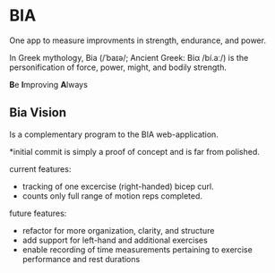 # BIA
One app to measure improvments in strength, endurance, and power.

In Greek mythology, Bia (/ˈbaɪə/; Ancient Greek: Βία /bí.aː/) is the personification of force, power, might, and bodily strength.

**B**e
**I**mproving
**A**lways

## Bia Vision 
Is a complementary program to the BIA web-application.

*initial commit is simply a proof of concept and is far from polished.

current features:
  - tracking of one excercise (right-handed) bicep curl.
  - counts only full range of motion reps completed.

future features:
  - refactor for more organization, clarity, and structure
  - add support for left-hand and additional exercises
  - enable recording of time measurements pertaining to exercise performance and rest durations


